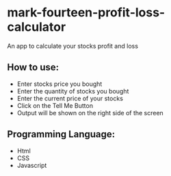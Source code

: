 # mark-fourteen-profit-loss-calculator
An app to calculate your stocks profit and loss
## How to use:
* Enter stocks price you bought
* Enter the quantity of stocks you bought
* Enter the current price of your stocks
* Click on the Tell Me Button
* Output will be shown on the right side of the screen
## Programming Language:
* Html
* CSS
* Javascript
